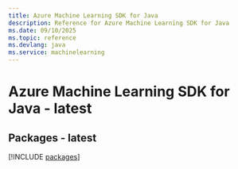 ```yaml
---
title: Azure Machine Learning SDK for Java
description: Reference for Azure Machine Learning SDK for Java
ms.date: 09/10/2025
ms.topic: reference
ms.devlang: java
ms.service: machinelearning
---
```

# Azure Machine Learning SDK for Java - latest
## Packages - latest
[!INCLUDE [packages](machine-learning-index.md)]